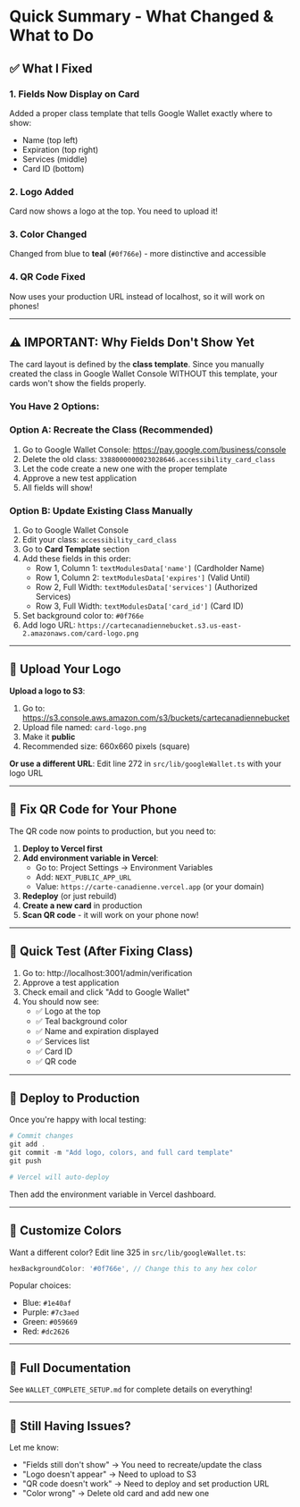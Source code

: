 # Quick Summary - What Changed & What to Do

## ✅ What I Fixed

### 1. **Fields Now Display on Card**

Added a proper class template that tells Google Wallet exactly where to show:

- Name (top left)
- Expiration (top right)
- Services (middle)
- Card ID (bottom)

### 2. **Logo Added**

Card now shows a logo at the top. You need to upload it!

### 3. **Color Changed**

Changed from blue to **teal** (`#0f766e`) - more distinctive and accessible

### 4. **QR Code Fixed**

Now uses your production URL instead of localhost, so it will work on phones!

---

## ⚠️ IMPORTANT: Why Fields Don't Show Yet

The card layout is defined by the **class template**. Since you manually created the class in Google Wallet Console WITHOUT this template, your cards won't show the fields properly.

### You Have 2 Options:

### **Option A: Recreate the Class (Recommended)**

1. Go to Google Wallet Console: https://pay.google.com/business/console
2. Delete the old class: `3388000000023028646.accessibility_card_class`
3. Let the code create a new one with the proper template
4. Approve a new test application
5. All fields will show!

### **Option B: Update Existing Class Manually**

1. Go to Google Wallet Console
2. Edit your class: `accessibility_card_class`
3. Go to **Card Template** section
4. Add these fields in this order:
   - Row 1, Column 1: `textModulesData['name']` (Cardholder Name)
   - Row 1, Column 2: `textModulesData['expires']` (Valid Until)
   - Row 2, Full Width: `textModulesData['services']` (Authorized Services)
   - Row 3, Full Width: `textModulesData['card_id']` (Card ID)
5. Set background color to: `#0f766e`
6. Add logo URL: `https://cartecanadiennebucket.s3.us-east-2.amazonaws.com/card-logo.png`

---

## 🎨 Upload Your Logo

**Upload a logo to S3**:

1. Go to: https://s3.console.aws.amazon.com/s3/buckets/cartecanadiennebucket
2. Upload file named: `card-logo.png`
3. Make it **public**
4. Recommended size: 660x660 pixels (square)

**Or use a different URL**:
Edit line 272 in `src/lib/googleWallet.ts` with your logo URL

---

## 📱 Fix QR Code for Your Phone

The QR code now points to production, but you need to:

1. **Deploy to Vercel first**
2. **Add environment variable in Vercel**:
   - Go to: Project Settings → Environment Variables
   - Add: `NEXT_PUBLIC_APP_URL`
   - Value: `https://carte-canadienne.vercel.app` (or your domain)
3. **Redeploy** (or just rebuild)
4. **Create a new card** in production
5. **Scan QR code** - it will work on your phone now!

---

## 🧪 Quick Test (After Fixing Class)

1. Go to: http://localhost:3001/admin/verification
2. Approve a test application
3. Check email and click "Add to Google Wallet"
4. You should now see:
   - ✅ Logo at the top
   - ✅ Teal background color
   - ✅ Name and expiration displayed
   - ✅ Services list
   - ✅ Card ID
   - ✅ QR code

---

## 🚀 Deploy to Production

Once you're happy with local testing:

```powershell
# Commit changes
git add .
git commit -m "Add logo, colors, and full card template"
git push

# Vercel will auto-deploy
```

Then add the environment variable in Vercel dashboard.

---

## 🎨 Customize Colors

Want a different color? Edit line 325 in `src/lib/googleWallet.ts`:

```typescript
hexBackgroundColor: '#0f766e', // Change this to any hex color
```

Popular choices:

- Blue: `#1e40af`
- Purple: `#7c3aed`
- Green: `#059669`
- Red: `#dc2626`

---

## 📄 Full Documentation

See `WALLET_COMPLETE_SETUP.md` for complete details on everything!

---

## 💬 Still Having Issues?

Let me know:

- "Fields still don't show" → You need to recreate/update the class
- "Logo doesn't appear" → Need to upload to S3
- "QR code doesn't work" → Need to deploy and set production URL
- "Color wrong" → Delete old card and add new one
